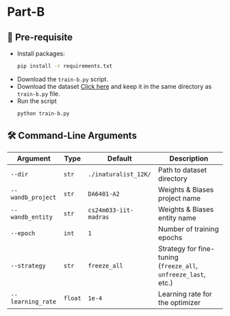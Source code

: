 # Part-B

## 🔧 Pre-requisite
- Install packages:
  ```bash
  pip install -r requirements.txt
- Download the ``train-b.py`` script.
- Download the dataset [Click here]([URL](https://storage.googleapis.com/wandb_datasets/nature_12K.zip)) and keep it in the same directory as ``train-b.py`` file.
- Run the script
  ```bash
  python train-b.py
## 🛠️ Command-Line Arguments

| Argument              | Type     | Default               | Description                                                   |
|-----------------------|----------|------------------------|---------------------------------------------------------------|
| `--dir`               | `str`    | `./inaturalist_12K/`   | Path to dataset directory                                     |
| `--wandb_project`     | `str`    | `DA6401-A2`            | Weights & Biases project name                                 |
| `--wandb_entity`      | `str`    | `cs24m033-iit-madras`  | Weights & Biases entity name                                  |
| `--epoch`             | `int`    | `1`                    | Number of training epochs                                     |
| `--strategy`          | `str`    | `freeze_all`           | Strategy for fine-tuning (`freeze_all`, `unfreeze_last`, etc.)|
| `--learning_rate`     | `float`  | `1e-4`                 | Learning rate for the optimizer                               |

